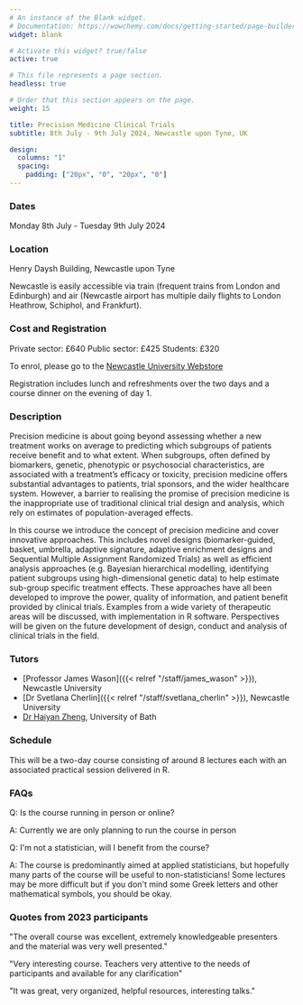 ```yaml
---
# An instance of the Blank widget.
# Documentation: https://wowchemy.com/docs/getting-started/page-builder/
widget: blank

# Activate this widget? true/false
active: true

# This file represents a page section.
headless: true

# Order that this section appears on the page.
weight: 15

title: Precision Medicine Clinical Trials
subtitle: 8th July - 9th July 2024, Newcastle upon Tyne, UK

design:
  columns: "1"
  spacing:
    padding: ["20px", "0", "20px", "0"]
---
```



### Dates 
Monday 8th July - Tuesday 9th July 2024

### Location
Henry Daysh Building, Newcastle upon Tyne

Newcastle is easily accessible via train (frequent trains from London and Edinburgh) and air (Newcastle airport has multiple daily flights to London Heathrow, Schiphol, and Frankfurt).


### Cost and Registration

Private sector: £640
Public sector: £425
Students: £320 


To enrol, please go to the [Newcastle University Webstore](https://webstore.ncl.ac.uk/short-courses/faculty-of-medical-sciences/population-health-sciences-institute/design-and-analysis-of-precision-medicine-trials-2024)


Registration includes lunch and refreshments over the two days and a course dinner on the evening of day 1.


### Description

Precision medicine is about going beyond assessing whether a new treatment works on average to predicting which subgroups of patients receive benefit and to what extent. When subgroups, often defined by biomarkers, genetic, phenotypic or psychosocial characteristics, are associated with a treatment’s efficacy or toxicity, precision medicine offers substantial advantages to patients, trial sponsors, and the wider healthcare system. However, a barrier to realising the promise of precision medicine is the inappropriate use of traditional clinical trial design and analysis, which rely on estimates of population-averaged effects.

In this course we introduce the concept of precision medicine and cover innovative approaches. This includes novel designs (biomarker-guided, basket, umbrella, adaptive signature, adaptive enrichment designs and Sequential Multiple Assignment Randomized Trials) as well as efficient analysis approaches (e.g. Bayesian hierarchical modelling, identifying patient subgroups using high-dimensional genetic data) to help estimate sub-group specific treatment effects. These approaches have all been developed to improve the power, quality of information, and patient benefit provided by clinical trials. Examples from a wide variety of therapeutic areas will be discussed, with implementation in R software. Perspectives will be given on the future development of design, conduct and analysis of clinical trials in the field.

### Tutors

- [Professor James Wason]({{< relref "/staff/james_wason" >}}), Newcastle University
- [Dr Svetlana Cherlin]({{< relref "/staff/svetlana_cherlin" >}}), Newcastle University
- [Dr Haiyan Zheng](https://researchportal.bath.ac.uk/en/persons/haiyan-zheng), University of Bath


### Schedule

This will be a two-day course consisting of around 8 lectures each with an associated practical session delivered in R.

### FAQs

Q: Is the course running in person or online?

A: Currently we are only planning to run the course in person

Q: I'm not a statistician, will I benefit from the course?

A: The course is predominantly aimed at applied statisticians, but hopefully many parts of the course will be useful to non-statisticians! Some lectures may be more difficult but if you don't mind some Greek letters and other mathematical symbols, you should be okay.

### Quotes from 2023 participants

"The overall course was excellent, extremely knowledgeable presenters and the material was very well presented."

"Very interesting course. Teachers very attentive to the needs of participants and available for any clarification"

"It was great, very organized, helpful resources, interesting talks."
